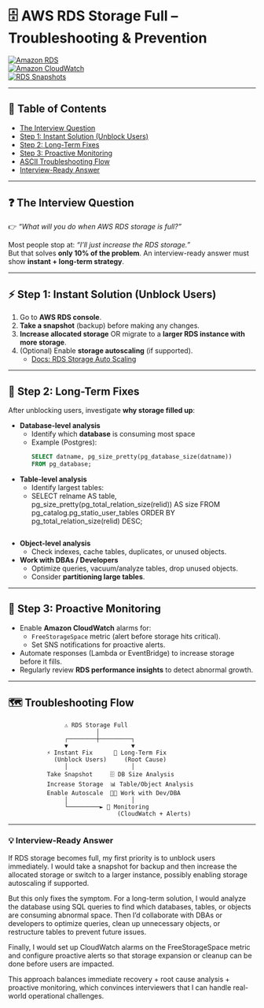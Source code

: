 # 🗄️ AWS RDS Storage Full – Troubleshooting & Prevention

[![Amazon RDS](https://img.shields.io/badge/Amazon-RDS-blue?logo=amazon-aws)](https://docs.aws.amazon.com/AmazonRDS/latest/UserGuide/Welcome.html)  
[![Amazon CloudWatch](https://img.shields.io/badge/Amazon-CloudWatch-green?logo=amazon-aws)](https://docs.aws.amazon.com/AmazonCloudWatch/latest/monitoring/WhatIsCloudWatch.html)  
[![RDS Snapshots](https://img.shields.io/badge/RDS-Snapshots-orange?logo=amazon-aws)](https://docs.aws.amazon.com/AmazonRDS/latest/UserGuide/USER_CreateSnapshot.html)  

---

## 📑 Table of Contents
- [The Interview Question](#the-interview-question)
- [Step 1: Instant Solution (Unblock Users)](#step-1-instant-solution-unblock-users)
- [Step 2: Long-Term Fixes](#step-2-long-term-fixes)
- [Step 3: Proactive Monitoring](#step-3-proactive-monitoring)
- [ASCII Troubleshooting Flow](#ascii-troubleshooting-flow)
- [Interview-Ready Answer](#interview-ready-answer)

---

## ❓ The Interview Question
👉 *“What will you do when AWS RDS storage is full?”*  

Most people stop at: *“I’ll just increase the RDS storage.”*  
But that solves **only 10% of the problem**. An interview-ready answer must show **instant + long-term strategy**.  

---

## ⚡ Step 1: Instant Solution (Unblock Users)
1. Go to **AWS RDS console**.  
2. **Take a snapshot** (backup) before making any changes.  
3. **Increase allocated storage** OR migrate to a **larger RDS instance with more storage**.  
4. (Optional) Enable **storage autoscaling** (if supported).  
   - [Docs: RDS Storage Auto Scaling](https://docs.aws.amazon.com/AmazonRDS/latest/UserGuide/USER_PIOPS.StorageTypes.html#USER_PIOPS.Autoscaling)

---

## 🔧 Step 2: Long-Term Fixes
After unblocking users, investigate **why storage filled up**:
- **Database-level analysis**
  - Identify which **database** is consuming most space  
  - Example (Postgres):  
    ```sql
    SELECT datname, pg_size_pretty(pg_database_size(datname)) 
    FROM pg_database;
    ```
- **Table-level analysis**
  - Identify largest tables:
  - 
    SELECT relname AS table, 
           pg_size_pretty(pg_total_relation_size(relid)) AS size 
    FROM pg_catalog.pg_statio_user_tables 
    ORDER BY pg_total_relation_size(relid) DESC;
    ```
- **Object-level analysis**
  - Check indexes, cache tables, duplicates, or unused objects.  
- **Work with DBAs / Developers**
  - Optimize queries, vacuum/analyze tables, drop unused objects.  
  - Consider **partitioning large tables**.  

---

## 📡 Step 3: Proactive Monitoring
- Enable **Amazon CloudWatch** alarms for:
  - `FreeStorageSpace` metric (alert before storage hits critical).  
  - Set SNS notifications for proactive alerts.  
- Automate responses (Lambda or EventBridge) to increase storage before it fills.  
- Regularly review **RDS performance insights** to detect abnormal growth.  

---

## 🗺️ Troubleshooting Flow

                    ⚠️ RDS Storage Full
                             │
                    ┌────────┼─────────┐
                    ▼                  ▼
               ⚡ Instant Fix      🔧 Long-Term Fix
                 (Unblock Users)     (Root Cause)
                    │                  │
               Take Snapshot     🗄️ DB Size Analysis
               Increase Storage  📊 Table/Object Analysis
               Enable Autoscale  👨‍💻 Work with Dev/DBA
                    │                  │
                    └─────────► 📡 Monitoring
                                   (CloudWatch + Alerts)

---

### 💡 Interview-Ready Answer
If RDS storage becomes full, my first priority is to unblock users immediately. I would take a snapshot for backup and then increase the allocated storage or switch to a larger instance, possibly enabling storage autoscaling if supported.

But this only fixes the symptom. For a long-term solution, I would analyze the database using SQL queries to find which databases, tables, or objects are consuming abnormal space. Then I’d collaborate with DBAs or developers to optimize queries, clean up unnecessary objects, or restructure tables to prevent future issues.

Finally, I would set up CloudWatch alarms on the FreeStorageSpace metric and configure proactive alerts so that storage expansion or cleanup can be done before users are impacted.

This approach balances immediate recovery + root cause analysis + proactive monitoring, which convinces interviewers that I can handle real-world operational challenges.
